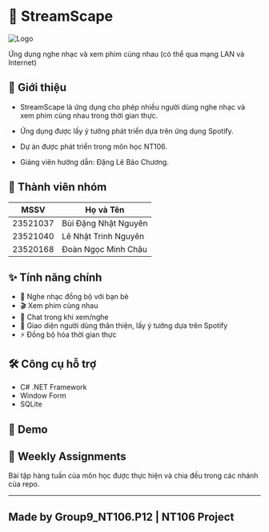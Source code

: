 
# 🎵 StreamScape

![Logo](https://github.com/user-attachments/assets/b2a920b1-0386-4286-8e05-e80e1bf40c42)
  
Ứng dụng nghe nhạc và xem phim cùng nhau (có thể qua mạng LAN và Internet)

## 📝 Giới thiệu
- StreamScape là ứng dụng cho phép nhiều người dùng nghe nhạc và xem phim cùng nhau trong thời gian thực.

- Ứng dụng được lấy ý tưởng phát triển dựa trên ứng dụng Spotify.

- Dự án được phát triển trong môn học NT106.

- Giảng viên hướng dẫn: Đặng Lê Bảo Chương.

## 👥 Thành viên nhóm
| MSSV     | Họ và Tên              | 
|----------|------------------------|
| 23521037 | Bùi Đặng Nhật Nguyên   |
| 23521040 | Lê Nhật Trinh Nguyên   |
| 23520168 | Đoàn Ngọc Minh Châu    |

## ✨ Tính năng chính
- 🎵 Nghe nhạc đồng bộ với bạn bè
- 🎬 Xem phim cùng nhau
- 💬 Chat trong khi xem/nghe
- 🎨 Giao diện người dùng thân thiện, lấy ý tưởng dựa trên Spotify
- ⚡ Đồng bộ hóa thời gian thực

## 🛠️ Công cụ hỗ trợ
- C# .NET Framework
- Window Form
- SQLite

## 📸 Demo


## 📝 Weekly Assignments
Bài tập hàng tuần của môn học được thực hiện và chia đều trong các nhánh của repo.


---

## Made by Group9_NT106.P12 | NT106 Project
